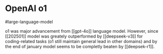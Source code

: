 # OpenAI o1

#large-language-model

o1 was major advancement from [[gpt-4o]] language model. However, since [[202501]] model was greately outperformed by [[deepseek-v3]] for coding-related tasks (o1 still maintain general lead in other domains) and by the end of january model seems to be completly beaten by [[deepsek-r1]].


